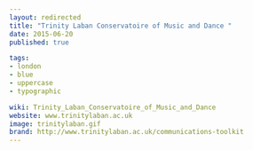```yaml
---
layout: redirected
title: "Trinity Laban Conservatoire of Music and Dance "
date: 2015-06-20
published: true

tags:
- london
- blue
- uppercase
- typographic

wiki: Trinity_Laban_Conservatoire_of_Music_and_Dance
website: www.trinitylaban.ac.uk
image: trinitylaban.gif
brand: http://www.trinitylaban.ac.uk/communications-toolkit
---
```

